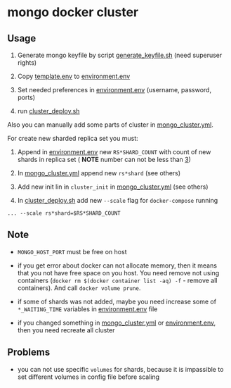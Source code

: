 # mongo docker cluster

## Usage

  1. Generate mongo keyfile by script [generate_keyfile.sh](generate_keyfile.sh) (need superuser rights)

  2. Copy [template.env](template.env) to [environment.env](environment.env)

  3. Set needed preferences in [environment.env](environment.env) (username, password, ports)

  4. run [cluster_deploy.sh](./cluster_deploy.sh)


Also you can manually add some parts of cluster in [mongo_cluster.yml](mongo_cluster.yml).

For create new sharded replica set you must:

  1. Append in [environment.env](environment.env) new `RS*SHARD_COUNT` with count
  of new shards in replica set ( __NOTE__ number can not be less than [3](https://docs.mongodb.com/manual/core/sharded-cluster-components/#production-configuration))

  2. In [mongo_cluster.yml](mongo_cluster.yml) append new `rs*shard` (see others)

  3. Add new init lin in `cluster_init` in [mongo_cluster.yml](mongo_cluster.yml)
  (see others)

  4. In [cluster_deploy.sh](cluster_deploy.sh) add new `--scale` flag for 
  `docker-compose` running

```
... --scale rs*shard=$RS*SHARD_COUNT
```

## Note

  - `MONGO_HOST_PORT` must be free on host

  - if you get error about docker can not allocate memory, then it means that
    you not have free space on you host. You need remove not using containers
    (`docker rm $(docker container list -aq) -f` - remove all containers). And
    call `docker volume prune`.

  - if some of shards was not added, maybe you need increase some of
    `*_WAITING_TIME` variables in [environment.env](environment.env) file

  - if you changed something in [mongo_cluster.yml](mongo_cluster.yml) or
    [environment.env](environment.env), then you need recreate all cluster

## Problems

  - you can not use specific `volumes` for shards, because it is impassible to
    set different volumes in config file before scaling
